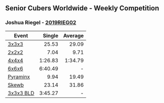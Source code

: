 ## Senior Cubers Worldwide - Weekly Competition
### Joshua Riegel - [2019RIEG02](https://www.worldcubeassociation.org/persons/2019RIEG02)

| Event | Single | Average |
| -- | --: | --: |
| [3x3x3](joshua_riegel/333.md) | 25.53 | 29.09 |  |
| [2x2x2](joshua_riegel/222.md) | 7.04 | 9.71 |  |
| [4x4x4](joshua_riegel/444.md) | 1:26.83 | 1:34.79 |  |
| [6x6x6](joshua_riegel/666.md) | 6:40.49 | - |  |
| [Pyraminx](joshua_riegel/pyram.md) | 9.94 | 19.49 |  |
| [Skewb](joshua_riegel/skewb.md) | 23.14 | 31.86 |  |
| [3x3x3 BLD](joshua_riegel/333bf.md) | 3:45.27 | - |  |

<!-- Global site tag (gtag.js) - Google Analytics -->
<script async src="https://www.googletagmanager.com/gtag/js?id=UA-86348435-3"></script>
<script>window.dataLayer = window.dataLayer || []; function gtag() {dataLayer.push(arguments);} gtag('js', new Date()); gtag('config', 'UA-86348435-3');</script>
